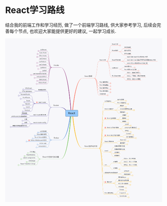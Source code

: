 # React学习路线
结合我的前端工作和学习经历, 做了一个前端学习路线, 供大家参考学习, 后续会完善每个节点, 也欢迎大家能提供更好的建议, 一起学习成长.

![img](./assets/react.png)
